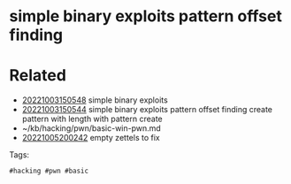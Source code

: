 # simple binary exploits pattern offset finding

# Related

- [20221003150548](/zet/20221003150548/README.md) simple binary exploits
- [20221003150544](/zet/20221003150544/README.md) simple binary exploits pattern offset finding create pattern with length with pattern create
- ~/kb/hacking/pwn/basic-win-pwn.md
- [20221005200242](/zet/20221005200242/README.md) empty zettels to fix

Tags:

    #hacking #pwn #basic 
